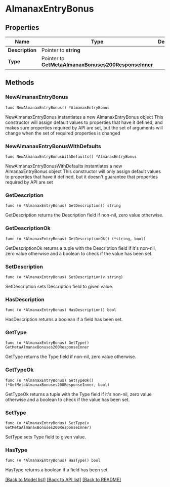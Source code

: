 # AlmanaxEntryBonus

## Properties

Name | Type | Description | Notes
------------ | ------------- | ------------- | -------------
**Description** | Pointer to **string** |  | [optional] 
**Type** | Pointer to [**GetMetaAlmanaxBonuses200ResponseInner**](GetMetaAlmanaxBonuses200ResponseInner.md) |  | [optional] 

## Methods

### NewAlmanaxEntryBonus

`func NewAlmanaxEntryBonus() *AlmanaxEntryBonus`

NewAlmanaxEntryBonus instantiates a new AlmanaxEntryBonus object
This constructor will assign default values to properties that have it defined,
and makes sure properties required by API are set, but the set of arguments
will change when the set of required properties is changed

### NewAlmanaxEntryBonusWithDefaults

`func NewAlmanaxEntryBonusWithDefaults() *AlmanaxEntryBonus`

NewAlmanaxEntryBonusWithDefaults instantiates a new AlmanaxEntryBonus object
This constructor will only assign default values to properties that have it defined,
but it doesn't guarantee that properties required by API are set

### GetDescription

`func (o *AlmanaxEntryBonus) GetDescription() string`

GetDescription returns the Description field if non-nil, zero value otherwise.

### GetDescriptionOk

`func (o *AlmanaxEntryBonus) GetDescriptionOk() (*string, bool)`

GetDescriptionOk returns a tuple with the Description field if it's non-nil, zero value otherwise
and a boolean to check if the value has been set.

### SetDescription

`func (o *AlmanaxEntryBonus) SetDescription(v string)`

SetDescription sets Description field to given value.

### HasDescription

`func (o *AlmanaxEntryBonus) HasDescription() bool`

HasDescription returns a boolean if a field has been set.

### GetType

`func (o *AlmanaxEntryBonus) GetType() GetMetaAlmanaxBonuses200ResponseInner`

GetType returns the Type field if non-nil, zero value otherwise.

### GetTypeOk

`func (o *AlmanaxEntryBonus) GetTypeOk() (*GetMetaAlmanaxBonuses200ResponseInner, bool)`

GetTypeOk returns a tuple with the Type field if it's non-nil, zero value otherwise
and a boolean to check if the value has been set.

### SetType

`func (o *AlmanaxEntryBonus) SetType(v GetMetaAlmanaxBonuses200ResponseInner)`

SetType sets Type field to given value.

### HasType

`func (o *AlmanaxEntryBonus) HasType() bool`

HasType returns a boolean if a field has been set.


[[Back to Model list]](../README.md#documentation-for-models) [[Back to API list]](../README.md#documentation-for-api-endpoints) [[Back to README]](../README.md)


